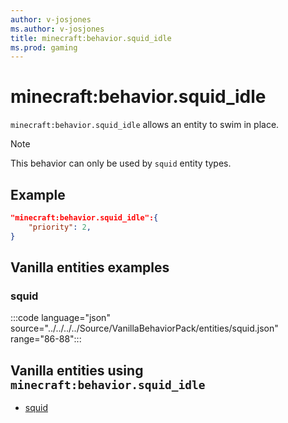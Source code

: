 ```yaml
---
author: v-josjones
ms.author: v-josjones
title: minecraft:behavior.squid_idle
ms.prod: gaming
---
```


# minecraft:behavior.squid_idle

`minecraft:behavior.squid_idle` allows an entity to swim in place.

> [!NOTE]
> This behavior can only be used by `squid` entity types.

## Example

```json
"minecraft:behavior.squid_idle":{
    "priority": 2,
}
```

## Vanilla entities examples

### squid

:::code language="json" source="../../../../Source/VanillaBehaviorPack/entities/squid.json" range="86-88":::

## Vanilla entities using `minecraft:behavior.squid_idle`

- [squid](../../../../Source/VanillaBehaviorPack_Snippets/entities/squid.md)
